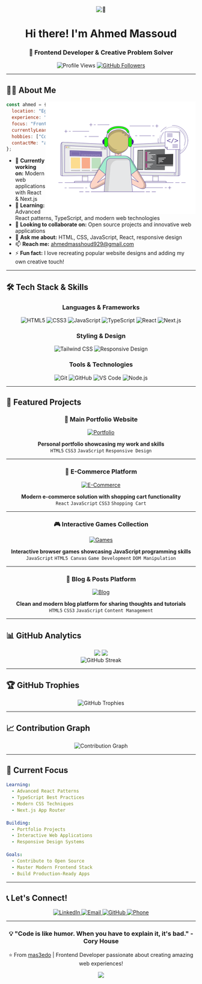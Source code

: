 <div align="center">
  <img src="https://media.giphy.com/media/hvRJCLFzcasrR4ia7z/giphy.gif" width="32" alt="👋">
  <h1>Hi there! I'm Ahmed Massoud</h1>
  <h3>🚀 Frontend Developer & Creative Problem Solver</h3>
  
  <p>
    <img src="https://komarev.com/ghpvc/?username=mas3edo&label=Profile%20views&color=0e75b6&style=flat" alt="Profile Views" />
    <a href="https://github.com/mas3edo?tab=followers">
      <img src="https://img.shields.io/github/followers/mas3edo?label=Followers&style=social" alt="GitHub Followers" />
    </a>
  </p>
</div>

---

## 👨‍💻 About Me

<img align="right" alt="Coding" width="400" src="https://raw.githubusercontent.com/devSouvik/devSouvik/master/gif3.gif">

```javascript
const ahmed = {
  location: "Egypt 🇪🇬",
  experience: "1+ year",
  focus: "Frontend Development",
  currentlyLearning: ["React", "Next.js", "TypeScript"],
  hobbies: ["Coding", "Problem Solving", "Building Projects"],
  contactMe: "ahmedmasshoud929@gmail.com",
};
```

- 🔭 **Currently working on:** Modern web applications with React & Next.js
- 🌱 **Learning:** Advanced React patterns, TypeScript, and modern web technologies
- 👯 **Looking to collaborate on:** Open source projects and innovative web applications
- 💬 **Ask me about:** HTML, CSS, JavaScript, React, responsive design
- 📫 **Reach me:** ahmedmasshoud929@gmail.com
- ⚡ **Fun fact:** I love recreating popular website designs and adding my own creative touch!

---

## 🛠️ Tech Stack & Skills

<div align="center">

### Languages & Frameworks

<p>
  <img src="https://img.shields.io/badge/HTML5-E34F26?style=for-the-badge&logo=html5&logoColor=white" alt="HTML5"/>
  <img src="https://img.shields.io/badge/CSS3-1572B6?style=for-the-badge&logo=css3&logoColor=white" alt="CSS3"/>
  <img src="https://img.shields.io/badge/JavaScript-F7DF1E?style=for-the-badge&logo=javascript&logoColor=black" alt="JavaScript"/>
  <img src="https://img.shields.io/badge/TypeScript-007ACC?style=for-the-badge&logo=typescript&logoColor=white" alt="TypeScript"/>
  <img src="https://img.shields.io/badge/React-20232A?style=for-the-badge&logo=react&logoColor=61DAFB" alt="React"/>
  <img src="https://img.shields.io/badge/Next.js-000000?style=for-the-badge&logo=next.js&logoColor=white" alt="Next.js"/>
</p>

### Styling & Design

<p>
  <img src="https://img.shields.io/badge/Tailwind_CSS-38B2AC?style=for-the-badge&logo=tailwind-css&logoColor=white" alt="Tailwind CSS"/>
  <img src="https://img.shields.io/badge/Responsive_Design-FF6B6B?style=for-the-badge&logo=css3&logoColor=white" alt="Responsive Design"/>
</p>

### Tools & Technologies

<p>
  <img src="https://img.shields.io/badge/Git-F05032?style=for-the-badge&logo=git&logoColor=white" alt="Git"/>
  <img src="https://img.shields.io/badge/GitHub-100000?style=for-the-badge&logo=github&logoColor=white" alt="GitHub"/>
  <img src="https://img.shields.io/badge/VS_Code-007ACC?style=for-the-badge&logo=visual-studio-code&logoColor=white" alt="VS Code"/>
  <img src="https://img.shields.io/badge/Node.js-43853D?style=for-the-badge&logo=node.js&logoColor=white" alt="Node.js"/>
</p>

</div>

---

## 🚀 Featured Projects

<div align="center">

### 🌟 Main Portfolio Website

[![Portfolio](https://img.shields.io/badge/🌐_Live_Demo-Portfolio-blue?style=for-the-badge)](https://mas3edo.github.io/portfolio/)

**Personal portfolio showcasing my work and skills**  
`HTML5` `CSS3` `JavaScript` `Responsive Design`

---

### 🛒 E-Commerce Platform

[![E-Commerce](https://img.shields.io/badge/🌐_Live_Demo-E--Commerce-green?style=for-the-badge)](https://mas3edo.github.io/E-Commerce/)

**Modern e-commerce solution with shopping cart functionality**  
`React` `JavaScript` `CSS3` `Shopping Cart`

---

### 🎮 Interactive Games Collection

[![Games](https://img.shields.io/badge/🌐_Live_Demo-Games-orange?style=for-the-badge)](https://mas3edo.github.io/games/)

**Interactive browser games showcasing JavaScript programming skills**  
`JavaScript` `HTML5 Canvas` `Game Development` `DOM Manipulation`

---

### 📝 Blog & Posts Platform

[![Blog](https://img.shields.io/badge/🌐_Live_Demo-Blog-purple?style=for-the-badge)](https://mas3edo.github.io/posts/)

**Clean and modern blog platform for sharing thoughts and tutorials**  
`HTML5` `CSS3` `JavaScript` `Content Management`

</div>

---

## 📊 GitHub Analytics

<div align="center">
  <img height="180em" src="https://github-readme-stats.vercel.app/api?username=mas3edo&show_icons=true&theme=tokyonight&include_all_commits=true&count_private=true"/>
  <img height="180em" src="https://github-readme-stats.vercel.app/api/top-langs/?username=mas3edo&layout=compact&langs_count=7&theme=tokyonight"/>
</div>

<div align="center">
  <img src="https://github-readme-streak-stats.herokuapp.com/?user=mas3edo&theme=tokyonight" alt="GitHub Streak"/>
</div>

---

## 🏆 GitHub Trophies

<div align="center">
  <img src="https://github-profile-trophy.vercel.app/?username=mas3edo&theme=tokyonight&row=1&column=7" alt="GitHub Trophies"/>
</div>

---

## 📈 Contribution Graph

<div align="center">
  <img src="https://github-readme-activity-graph.vercel.app/graph?username=mas3edo&theme=tokyo-night&hide_border=true" alt="Contribution Graph"/>
</div>

---

## 🎯 Current Focus

```yaml
Learning:
  - Advanced React Patterns
  - TypeScript Best Practices
  - Modern CSS Techniques
  - Next.js App Router

Building:
  - Portfolio Projects
  - Interactive Web Applications
  - Responsive Design Systems

Goals:
  - Contribute to Open Source
  - Master Modern Frontend Stack
  - Build Production-Ready Apps
```

---

## 📞 Let's Connect!

<div align="center">
  <a href="https://www.linkedin.com/in/ahmed-masshoud-b495b730b">
    <img src="https://img.shields.io/badge/LinkedIn-0077B5?style=for-the-badge&logo=linkedin&logoColor=white" alt="LinkedIn"/>
  </a>
  <a href="mailto:ahmedmasshoud929@gmail.com">
    <img src="https://img.shields.io/badge/Email-D14836?style=for-the-badge&logo=gmail&logoColor=white" alt="Email"/>
  </a>
  <a href="https://github.com/mas3edo">
    <img src="https://img.shields.io/badge/GitHub-100000?style=for-the-badge&logo=github&logoColor=white" alt="GitHub"/>
  </a>
  <a href="tel:+201063308758">
    <img src="https://img.shields.io/badge/Phone-25D366?style=for-the-badge&logo=whatsapp&logoColor=white" alt="Phone"/>
  </a>
</div>

---

<div align="center">
  <h3>💡 "Code is like humor. When you have to explain it, it's bad." - Cory House</h3>
  <p>⭐ From <a href="https://github.com/mas3edo">mas3edo</a> | Frontend Developer passionate about creating amazing web experiences!</p>
</div>

<div align="center">
  <img src="https://capsule-render.vercel.app/api?type=waving&color=gradient&height=100&section=footer"/>
</div>
